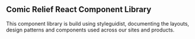 ## Comic Relief React Component Library

This component library is build using styleguidist, documenting the layouts, design patterns and components used across our sites and products.